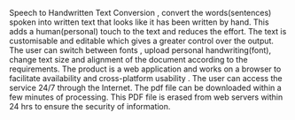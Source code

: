 Speech to Handwritten Text Conversion , convert the words(sentences) spoken into written text
that looks like it has been written by hand. This adds a human(personal) touch to the text and
reduces the effort.
The text is customisable and editable which gives a greater control over the output. The user can
switch between fonts , upload personal handwriting(font), change text size and alignment of the
document according to the requirements.
The product is a web application and works on a browser to facilitate availability and
cross-platform usability . The user can access the service 24/7 through the Internet.
The pdf file can be downloaded within a few minutes of processing. This PDF file is erased from
web servers within 24 hrs to ensure the security of information.
